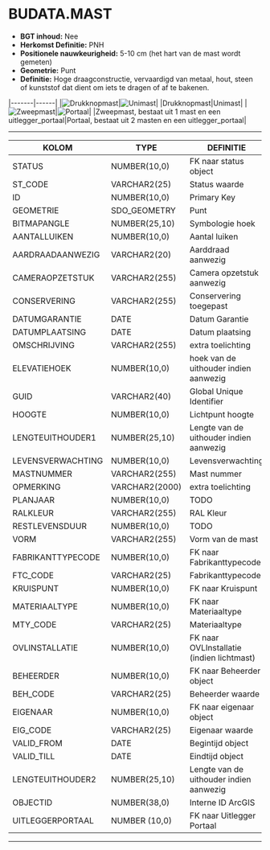 ﻿# BUDATA.MAST


* __BGT inhoud:__ Nee
* __Herkomst Definitie:__ PNH
* __Positionele nauwkeurigheid:__ 5-10 cm (het hart van de mast wordt gemeten)
* __Geometrie:__ Punt
* __Definitie:__ Hoge draagconstructie, vervaardigd van metaal, hout, steen of kunststof dat dient om iets te dragen of af te bakenen.




|-------|------|
|![Drukknopmast](objectbladen\4_Ovl_Vri\mast_1.png)|![Unimast](objectbladen\4_Ovl_Vri\mast_2.png)|
|Drukknopmast|Unimast|
|![Zweepmast](objectbladen\4_Ovl_Vri\mast_3.png)|![Portaal](objectbladen\4_Ovl_Vri\mast_4.png)|
|Zweepmast, bestaat uit 1 mast en een uitlegger_portaal|Portaal, bestaat uit 2 masten en een uitlegger_portaal|

***

|KOLOM                           	|TYPE          	|DEFINITIE|
|------                          	|----          	|-----    |
|STATUS                          	|NUMBER(10,0)  	|FK naar status object|
|ST_CODE                         	|VARCHAR2(25)  	|Status waarde|
|ID                              	|NUMBER(10,0)  	|Primary Key|
|GEOMETRIE                       	|SDO_GEOMETRY  	|Punt|
|BITMAPANGLE                     	|NUMBER(25,10) 	|Symbologie hoek|
|AANTALLUIKEN                    	|NUMBER(10,0)  	|Aantal luiken|
|AARDRAADAANWEZIG                	|VARCHAR2(20)  	|Aarddraad aanwezig|
|CAMERAOPZETSTUK                 	|VARCHAR2(255) 	|Camera opzetstuk aanwezig|
|CONSERVERING                    	|VARCHAR2(255) 	|Conservering toegepast|
|DATUMGARANTIE                   	|DATE          	|Datum Garantie|
|DATUMPLAATSING                  	|DATE          	|Datum plaatsing|
|OMSCHRIJVING                    	|VARCHAR2(255) 	|extra toelichting|
|ELEVATIEHOEK                    	|NUMBER(10,0)  	|hoek van de uithouder indien aanwezig|
|GUID                            	|VARCHAR2(40)  	|Global Unique Identifier|
|HOOGTE                          	|NUMBER(10,0)  	|Lichtpunt hoogte|
|LENGTEUITHOUDER1                	|NUMBER(25,10) 	|Lengte van de uithouder indien aanwezig|
|LEVENSVERWACHTING               	|NUMBER(10,0)  	|Levensverwachting|
|MASTNUMMER                      	|VARCHAR2(255) 	|Mast nummer|
|OPMERKING                       	|VARCHAR2(2000)	|extra toelichting|
|PLANJAAR                        	|NUMBER(10,0)  	|TODO|
|RALKLEUR                        	|VARCHAR2(255) 	|RAL Kleur|
|RESTLEVENSDUUR                  	|NUMBER(10,0)  	|TODO|
|VORM                            	|VARCHAR2(255) 	|Vorm van de mast|
|FABRIKANTTYPECODE               	|NUMBER(10,0)  	|FK naar Fabrikanttypecode|
|FTC_CODE                        	|VARCHAR2(25)  	|Fabrikanttypecode|
|KRUISPUNT                       	|NUMBER(10,0)  	|FK naar Kruispunt|
|MATERIAALTYPE                   	|NUMBER(10,0)  	|FK naar Materiaaltype|
|MTY_CODE                        	|VARCHAR2(25)  	|Materiaaltype|
|OVLINSTALLATIE                  	|NUMBER(10,0)  	|FK naar OVLInstallatie (indien lichtmast)|
|BEHEERDER                       	|NUMBER(10,0)  	|FK naar Beheerder object|
|BEH_CODE                        	|VARCHAR2(25)  	|Beheerder waarde|
|EIGENAAR                        	|NUMBER(10,0)  	|FK naar eigenaar object|
|EIG_CODE                        	|VARCHAR2(25)  	|Eigenaar waarde|
|VALID_FROM                      	|DATE          	|Begintijd object|
|VALID_TILL                      	|DATE          	|Eindtijd object|
|LENGTEUITHOUDER2                	|NUMBER(25,10) 	|Lengte van de uithouder indien aanwezig|
|OBJECTID                        	|NUMBER(38,0)   |Interne ID ArcGIS|
|UITLEGGERPORTAAL					|NUMBER (10,0)	|FK naar Uitlegger Portaal|

***

